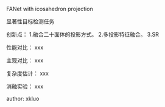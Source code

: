 FANet with icosahedron projection

显著性目标检测任务

创新点：
1.融合二十面体的投影方式。
2.多投影特征融合。
3.SR

性能对比：
xxx

主观对比：
xxx

复杂度估计：
xxx

消融实验：
xxx


author: xkluo

